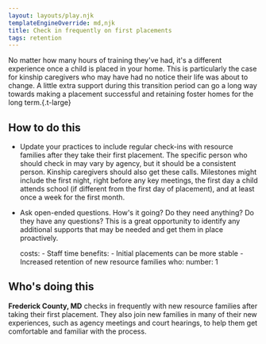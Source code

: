 ```yaml
---
layout: layouts/play.njk
templateEngineOverride: md,njk
title: Check in frequently on first placements
tags: retention
---
```


No matter how many hours of training they've had, it's a different experience once a child is placed in your home. This is particularly the case for kinship caregivers who may have had no notice their life was about to change. A little extra support during this transition period can go a long way towards making a placement successful and retaining foster homes for the long term.{.t-large}

## How to do this

* Update your practices to include regular check-ins with resource families after they take their first placement. The specific person who should check in may vary by agency, but it should be a consistent person. Kinship caregivers should also get these calls. Milestones might include the first night, right before any key meetings, the first day a child attends school (if different from the first day of placement), and at least once a week for the first month.

* Ask open-ended questions. How's it going? Do they need anything? Do they have any questions? This is a great opportunity to identify any additional supports that may be needed and get them in place proactively.

    costs:
      - Staff time
    benefits:
      - Initial placements can be more stable
      - Increased retention of new resource families
    who:
      number: 1

## Who's doing this

**Frederick County, MD** checks in frequently with new resource families after taking their first placement. They also join new families in many of their new experiences, such as agency meetings and court hearings, to help them get comfortable and familiar with the process.